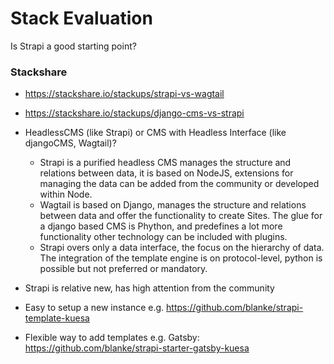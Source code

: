 # Stack Evaluation
Is Strapi a good starting point?
### Stackshare
- https://stackshare.io/stackups/strapi-vs-wagtail
- https://stackshare.io/stackups/django-cms-vs-strapi


- HeadlessCMS (like Strapi) or CMS with Headless Interface (like djangoCMS, Wagtail)?
  - Strapi is a purified headless CMS manages the structure and relations between data, it is based on NodeJS, extensions for managing the data can be added from the community or developed within Node.
  - Wagtail is based on Django, manages the structure and relations between data and offer the functionality to create Sites. The glue for a django based CMS is Phython, and predefines a lot more functionality other technology can be included with plugins.
  - Strapi overs only a data interface, the focus on the hierarchy of data. The integration of the template engine is on protocol-level, python is possible but not preferred or mandatory.
- Strapi is relative new, has high attention from the community
- Easy to setup a new instance e.g. https://github.com/blanke/strapi-template-kuesa
- Flexible way to add templates e.g. Gatsby: https://github.com/blanke/strapi-starter-gatsby-kuesa

